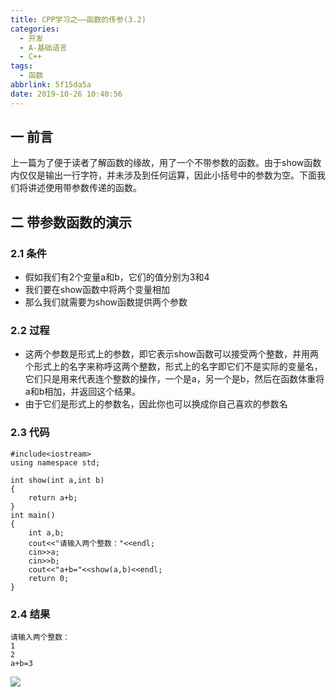 ```yaml
---
title: CPP学习之——函数的传参(3.2)
categories:
  - 开发
  - A-基础语言
  - C++
tags:
  - 函数
abbrlink: 5f15da5a
date: 2019-10-26 10:40:56
---
```

## 一 前言
上一篇为了便于读者了解函数的缘故，用了一个不带参数的函数。由于show函数内仅仅是输出一行字符，并未涉及到任何运算，因此小括号中的参数为空。下面我们将讲述使用带参数传递的函数。  

<!--more-->

## 二 带参数函数的演示

### 2.1 条件
* 假如我们有2个变量a和b，它们的值分别为3和4
* 我们要在show函数中将两个变量相加
* 那么我们就需要为show函数提供两个参数

### 2.2 过程
* 这两个参数是形式上的参数，即它表示show函数可以接受两个整数，并用两个形式上的名字来称呼这两个整数，形式上的名字即它们不是实际的变量名，它们只是用来代表连个整数的操作，一个是a，另一个是b，然后在函数体重将a和b相加，并返回这个结果。
* 由于它们是形式上的参数名，因此你也可以换成你自己喜欢的参数名

### 2.3 代码 

	#include<iostream>
	using namespace std;
	
	int show(int a,int b)
	{
		return a+b;
	}
	int main()
	{
		int a,b;
		cout<<"请输入两个整数："<<endl;
		cin>>a;
		cin>>b;
		cout<<"a+b="<<show(a,b)<<endl;
		return 0;
	}

### 2.4 结果 

	请输入两个整数：
	1
	2
	a+b=3


![][1]


[1]:https://cdn.jsdelivr.net/gh/PGzxc/CDN@master/blog-image/cpp-eclipse-chapter-3-function-params.gif